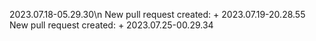 2023.07.18-05.29.30\n
New pull request created: + 2023.07.19-20.28.55
New pull request created: + 2023.07.25-00.29.34
